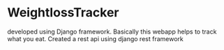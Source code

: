 # WeightlossTracker
developed using Django framework. Basically this webapp helps to track what you eat.  Created a rest api using django rest framework
